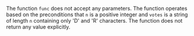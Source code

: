 The function `func` does not accept any parameters. The function operates based on the preconditions that `n` is a positive integer and `votes` is a string of length `n` containing only 'D' and 'R' characters. The function does not return any value explicitly.